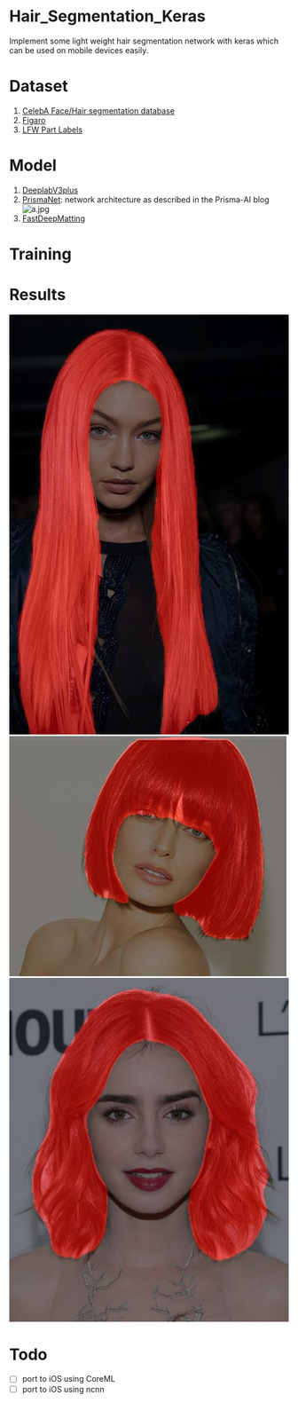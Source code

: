 # Hair_Segmentation_Keras
Implement some light weight hair segmentation network with keras which can be used on mobile devices easily.

# Dataset
1. [CelebA Face/Hair segmentation database](http://www.cs.ubbcluj.ro/~dadi/face-hair-segm-database.html)
2. [Figaro](http://www.eecs.qmul.ac.uk/~urm30/Figaro.html)
3. [LFW Part Labels](http://vis-www.cs.umass.edu/lfw/part_labels/)

# Model
1. [DeeplabV3plus]()
2. [PrismaNet](https://blog.prismalabs.ai/real-time-portrait-segmentation-on-smartphones-39c84f1b9e66): network architecture as described in the Prisma-AI blog
![a.jpg](https://cdn-images-1.medium.com/max/2400/1*y0S1deISIdDnbDhpqD4h4g.png)
3. [FastDeepMatting](https://arxiv.org/abs/1707.08289) 

# Training

# Results
![0.jpg](https://github.com/ItchyHiker/Hair_Segmentation_Keras/blob/master/imgs/results/0.jpg)
![1.jpg](https://github.com/ItchyHiker/Hair_Segmentation_Keras/blob/master/imgs/results/1.jpg)
![2.jpg](https://github.com/ItchyHiker/Hair_Segmentation_Keras/blob/master/imgs/results/2.jpg)



# Todo

- [ ] port to iOS using CoreML
- [ ] port to iOS using ncnn
